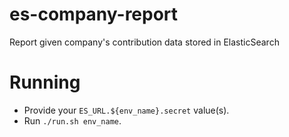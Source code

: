 # es-company-report

Report given company's contribution data stored in ElasticSearch

# Running

- Provide your `ES_URL.${env_name}.secret` value(s).
- Run `./run.sh env_name`.

